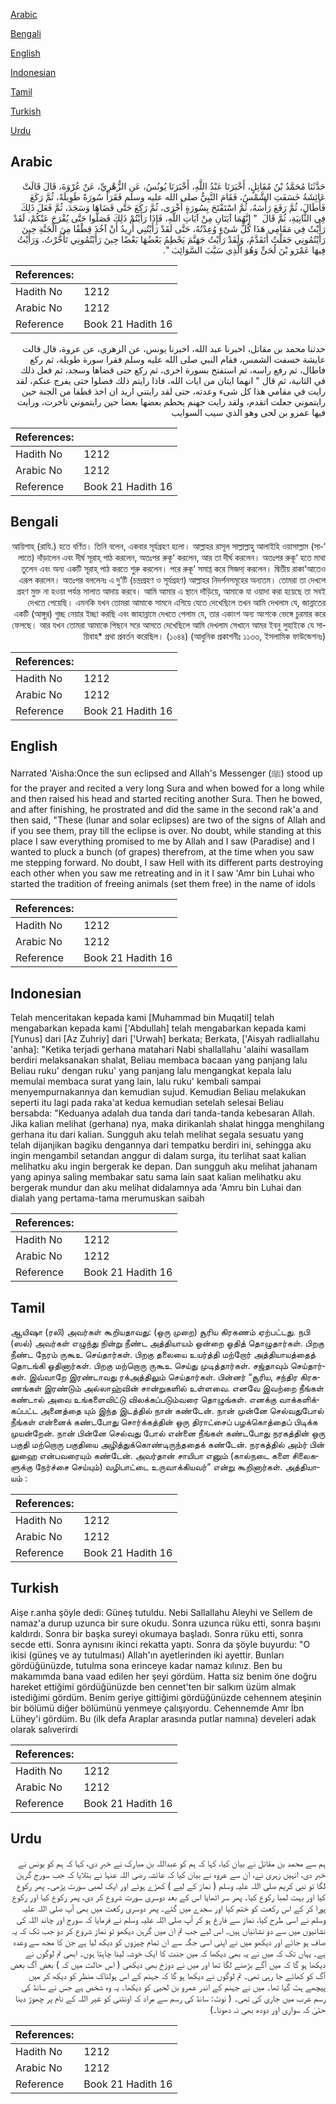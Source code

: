 [Arabic](#arabic)

[Bengali](#bengali)

[English](#english)

[Indonesian](#indonesian)

[Tamil](#tamil)

[Turkish](#turkish)

[Urdu](#urdu)

## Arabic


<div dir="rtl" lang="ar" style={{fontSize:'larger',backgroundColor:'#f8f9fa',padding:20}}>
حَدَّثَنَا مُحَمَّدُ بْنُ مُقَاتِلٍ، أَخْبَرَنَا عَبْدُ اللَّهِ، أَخْبَرَنَا يُونُسُ، عَنِ الزُّهْرِيِّ، عَنْ عُرْوَةَ، قَالَ قَالَتْ عَائِشَةُ خَسَفَتِ الشَّمْسُ، فَقَامَ النَّبِيُّ صلى الله عليه وسلم فَقَرَأَ سُورَةً طَوِيلَةً، ثُمَّ رَكَعَ فَأَطَالَ، ثُمَّ رَفَعَ رَأْسَهُ، ثُمَّ اسْتَفْتَحَ بِسُورَةٍ أُخْرَى، ثُمَّ رَكَعَ حَتَّى قَضَاهَا وَسَجَدَ، ثُمَّ فَعَلَ ذَلِكَ فِي الثَّانِيَةِ، ثُمَّ قَالَ ‏ "‏ إِنَّهُمَا آيَتَانِ مِنْ آيَاتِ اللَّهِ، فَإِذَا رَأَيْتُمْ ذَلِكَ فَصَلُّوا حَتَّى يُفْرَجَ عَنْكُمْ، لَقَدْ رَأَيْتُ فِي مَقَامِي هَذَا كُلَّ شَىْءٍ وُعِدْتُهُ، حَتَّى لَقَدْ رَأَيْتُنِي أُرِيدُ أَنْ آخُذَ قِطْفًا مِنَ الْجَنَّةِ حِينَ رَأَيْتُمُونِي جَعَلْتُ أَتَقَدَّمُ، وَلَقَدْ رَأَيْتُ جَهَنَّمَ يَحْطِمُ بَعْضُهَا بَعْضًا حِينَ رَأَيْتُمُونِي تَأَخَّرْتُ، وَرَأَيْتُ فِيهَا عَمْرَو بْنَ لُحَىٍّ وَهُوَ الَّذِي سَيَّبَ السَّوَائِبَ ‏"‏‏.‏
</div>
<div style={{backgroundColor:'#f8f9fa',padding:20, marginBottom: 10}}><table> <thead> <tr> <th>References:</th> <th></th> </tr> </thead> <tbody><tr><td>Hadith No</td><td>1212</td></tr><tr><td>Arabic No</td><td>1212</td></tr><tr><td>Reference</td><td>Book 21 Hadith 16</td></tr></tbody></table></div>


<div dir="rtl" lang="ar" style={{fontSize:'larger',backgroundColor:'#f8f9fa',padding:20}}>
حدثنا محمد بن مقاتل، اخبرنا عبد الله، اخبرنا يونس، عن الزهري، عن عروة، قال قالت عايشة خسفت الشمس، فقام النبي صلى الله عليه وسلم فقرا سورة طويلة، ثم ركع فاطال، ثم رفع راسه، ثم استفتح بسورة اخرى، ثم ركع حتى قضاها وسجد، ثم فعل ذلك في الثانية، ثم قال " انهما ايتان من ايات الله، فاذا رايتم ذلك فصلوا حتى يفرج عنكم، لقد رايت في مقامي هذا كل شىء وعدته، حتى لقد رايتني اريد ان اخذ قطفا من الجنة حين رايتموني جعلت اتقدم، ولقد رايت جهنم يحطم بعضها بعضا حين رايتموني تاخرت، ورايت فيها عمرو بن لحى وهو الذي سيب السوايب
</div>
<div style={{backgroundColor:'#f8f9fa',padding:20, marginBottom: 10}}><table> <thead> <tr> <th>References:</th> <th></th> </tr> </thead> <tbody><tr><td>Hadith No</td><td>1212</td></tr><tr><td>Arabic No</td><td>1212</td></tr><tr><td>Reference</td><td>Book 21 Hadith 16</td></tr></tbody></table></div>

## Bengali


<div dir="rtl" lang="bn" style={{fontSize:'larger',backgroundColor:'#f8f9fa',padding:20}}>
‘আয়িশাহ্ (রাযি.) হতে বর্ণিত। তিনি বলেন, একবার সূর্যগ্রহণ হলো। আল্লাহর রাসূল সাল্লাল্লাহু আলাইহি ওয়াসাল্লাম (সালাতে) দাঁড়ালেন এবং দীর্ঘ সূরাহ্ পাঠ করলেন, অতঃপর রুকূ‘ করলেন, আর তা দীর্ঘ করলেন। অতঃপর রুকূ‘ হতে মাথা তুলেন এবং অন্য একটি সূরাহ্ পাঠ করতে শুরু করলেন। পরে রুকূ‘ সমাপ্ত করে সিজদা্ করলেন। দ্বিতীয় রাকা‘আতেও এরূপ করলেন। অতঃপর বললেনঃ এ দু’টি (চন্দ্রগ্রহণ ও সূর্যগ্রহণ) আল্লাহর নিদর্শনসমূহের অন্যতম। তোমরা তা দেখলে গ্রহণ মুক্ত না হওয়া পর্যন্ত সালাত আদায় করবে। আমি আমার এ স্থানে দাঁড়িয়ে, আমাকে যা ওয়াদা করা হয়েছে তা সবই দেখতে পেয়েছি। এমনকি যখন তোমরা আমাকে সামনে এগিয়ে যেতে দেখেছিলে তখন আমি দেখলাম যে, জান্নাতের একটি (আঙ্গুর) গুচ্ছ নেয়ার ইচ্ছা করছি এবং জাহান্নামে দেখতে পেলাম যে, তার একাংশ অন্য অংশকে ভেঙ্গে চুরমার করে ফেলছে। আর যখন তোমরা আমাকে পিছনে সরে আসতে দেখেছিলে আমি দেখলাম সেখানে আমর ইবনু লুহাইকে যে সায়িবাহ* প্রথা প্রবর্তন করেছিল। (১০৪৪) (আধুনিক প্রকাশনীঃ ১১৩৩, ইসলামিক ফাউন্ডেশনঃ)
</div>
<div style={{backgroundColor:'#f8f9fa',padding:20, marginBottom: 10}}><table> <thead> <tr> <th>References:</th> <th></th> </tr> </thead> <tbody><tr><td>Hadith No</td><td>1212</td></tr><tr><td>Arabic No</td><td>1212</td></tr><tr><td>Reference</td><td>Book 21 Hadith 16</td></tr></tbody></table></div>

## English


<div dir="ltr" lang="en" style={{fontSize:'larger',backgroundColor:'#f8f9fa',padding:20}}>
Narrated 'Aisha:Once the sun eclipsed and Allah's Messenger (ﷺ) stood up for the prayer and recited a very long Sura and when bowed for a long while and then raised his head and started reciting another Sura. Then he bowed, and after finishing, he prostrated and did the same in the second rak'a and then said, "These (lunar and solar eclipses) are two of the signs of Allah and if you see them, pray till the eclipse is over. No doubt, while standing at this place I saw everything promised to me by Allah and I saw (Paradise) and I wanted to pluck a bunch (of grapes) therefrom, at the time when you saw me stepping forward. No doubt, I saw Hell with its different parts destroying each other when you saw me retreating and in it I saw 'Amr bin Luhai who started the tradition of freeing animals (set them free) in the name of idols
</div>
<div style={{backgroundColor:'#f8f9fa',padding:20, marginBottom: 10}}><table> <thead> <tr> <th>References:</th> <th></th> </tr> </thead> <tbody><tr><td>Hadith No</td><td>1212</td></tr><tr><td>Arabic No</td><td>1212</td></tr><tr><td>Reference</td><td>Book 21 Hadith 16</td></tr></tbody></table></div>

## Indonesian


<div dir="ltr" lang="id" style={{fontSize:'larger',backgroundColor:'#f8f9fa',padding:20}}>
Telah menceritakan kepada kami [Muhammad bin Muqatil] telah mengabarkan kepada kami ['Abdullah] telah mengabarkan kepada kami [Yunus] dari [Az Zuhriy] dari ['Urwah] berkata; Berkata, ['Aisyah radliallahu 'anha]: "Ketika terjadi gerhana matahari Nabi shallallahu 'alaihi wasallam berdiri melaksanakan shalat, Beliau membaca bacaan yang panjang lalu Beliau ruku' dengan ruku' yang panjang lalu mengangkat kepala lalu memulai membaca surat yang lain, lalu ruku' kembali sampai menyempurnakannya dan kemudian sujud. Kemudian Beliau melakukan seperti itu lagi pada raka'at kedua kemudian setelah selesai Beliau bersabda: "Keduanya adalah dua tanda dari tanda-tanda kebesaran Allah. Jika kalian melihat (gerhana) nya, maka dirikanlah shalat hingga menghilang gerhana itu dari kalian. Sungguh aku telah melihat segala sesuatu yang telah dijanjikan bagiku dengannya dari tempatku berdiri ini, sehingga aku ingin mengambil setandan anggur di dalam surga, itu terlihat saat kalian melihatku aku ingin bergerak ke depan. Dan sungguh aku melihat jahanam yang apinya saling membakar satu sama lain saat kalian melihatku aku bergerak mundur dan aku melihat didalamnya ada 'Amru bin Luhai dan dialah yang pertama-tama merumuskan saibah
</div>
<div style={{backgroundColor:'#f8f9fa',padding:20, marginBottom: 10}}><table> <thead> <tr> <th>References:</th> <th></th> </tr> </thead> <tbody><tr><td>Hadith No</td><td>1212</td></tr><tr><td>Arabic No</td><td>1212</td></tr><tr><td>Reference</td><td>Book 21 Hadith 16</td></tr></tbody></table></div>

## Tamil


<div dir="ltr" lang="ta" style={{fontSize:'larger',backgroundColor:'#f8f9fa',padding:20}}>
ஆயிஷா (ரலி) அவர்கள் கூறியதாவது: (ஒரு முறை) சூரிய கிரகணம் ஏற்பட்டது. நபி (ஸல்) அவர்கள் எழுந்து நின்று நீண்ட அத்தியாயம் ஒன்றை ஓதித் தொழுதார்கள். பிறகு நீண்ட நேரம் ருகூஉ செய்தார்கள். பிறகு தலையை உயர்த்தி மற்றோர் அத்தியாயத்தைத் தொடங்கி ஓதினார்கள். பிறகு மற்றொரு ருகூஉ செய்து முடித்தார்கள். சஜ்தாவும் செய்தார்கள். இவ்வாறே இரண்டாவது ரக்அத்திலும் செய்தார்கள். பின்னர் “சூரிய, சந்திர கிரகணங்கள் இரண்டும் அல்லாஹ்வின் சான்றுகளில் உள்ளவை. எனவே இவற்றை நீங்கள் கண்டால் அவை உங்களைவிட்டு விலக்கப்படும்வரை தொழுங்கள். எனக்கு வாக்களிக்கப்பட்ட அனைத்தை யும் இந்த இடத்தில் நான் கண்டேன். நான் முன்னே செல்வதுபோல் நீங்கள் என்னைக் கண்டபோது சொர்க்கத்தின் ஒரு திராட்சைப் பழக்கொத்தைப் பிடிக்க முயன்றேன். நான் பின்னே செல்வது போல் என்னை நீங்கள் கண்டபோது நரகத்தின் ஒரு பகுதி மற்றொரு பகுதியை அழித்துக்கொண்டிருந்ததைக் கண்டேன். நரகத்தில் அம்ர் பின் லுஹை என்பவரையும் கண்டேன். அவர்தான் சாயிபா எனும் (கால்நடை களை சிலைகளுக்கு நேர்ச்சை செய்யும்) வழிபாட்டை உருவாக்கியவர்” என்று கூறினார்கள். அத்தியாயம் :
</div>
<div style={{backgroundColor:'#f8f9fa',padding:20, marginBottom: 10}}><table> <thead> <tr> <th>References:</th> <th></th> </tr> </thead> <tbody><tr><td>Hadith No</td><td>1212</td></tr><tr><td>Arabic No</td><td>1212</td></tr><tr><td>Reference</td><td>Book 21 Hadith 16</td></tr></tbody></table></div>

## Turkish


<div dir="ltr" lang="tr" style={{fontSize:'larger',backgroundColor:'#f8f9fa',padding:20}}>
Aişe r.anha şöyle dedi: Güneş tutuldu. Nebi Sallallahu Aleyhi ve Sellem de namaz'a durup uzunca bir sure okudu. Sonra uzunca rüku etti, sonra başını kaldırdı. Sonra bir başka sureyi okumaya başladı. Sonra rüku etti, sonra secde etti. Sonra aynısını ikinci rekatta yaptı. Sonra da şöyle buyurdu: "O ikisi (güneş ve ay tutulması) Allah'ın ayetlerinden iki ayettir. Bunları gördüğünüzde, tutulma sona erinceye kadar namaz kılınız. Ben bu makamımda bana vaad edilen her şeyi gördüm. Hatta siz benim öne doğru hareket ettiğimi gördüğünüzde ben cennet'ten bir salkım üzüm almak istediğimi gördüm. Benim geriye gittiğimi gördüğünüzde cehennem ateşinin bir bölümü diğer bölümünü yenmeye çalışıyordu. Cehennemde Amr İbn Lühey'i gördüm. Bu (ilk defa Araplar arasında putlar namına) develeri adak olarak salıverirdi
</div>
<div style={{backgroundColor:'#f8f9fa',padding:20, marginBottom: 10}}><table> <thead> <tr> <th>References:</th> <th></th> </tr> </thead> <tbody><tr><td>Hadith No</td><td>1212</td></tr><tr><td>Arabic No</td><td>1212</td></tr><tr><td>Reference</td><td>Book 21 Hadith 16</td></tr></tbody></table></div>

## Urdu


<div dir="rtl" lang="ur" style={{fontSize:'larger',backgroundColor:'#f8f9fa',padding:20}}>
ہم سے محمد بن مقاتل نے بیان کیا، کہا کہ ہم کو عبداللہ بن مبارک نے خبر دی، کہا کہ ہم کو یونس نے خبر دی، انہیں زہری نے، ان سے عروہ نے بیان کیا کہ عائشہ رضی اللہ عنہا نے بتلایا کہ جب سورج گرہن لگا تو نبی کریم صلی اللہ علیہ وسلم ( نماز کے لیے ) کھڑے ہوئے اور ایک لمبی سورت پڑھی۔ پھر رکوع کیا اور بہت لمبا رکوع کیا۔ پھر سر اٹھایا اس کے بعد دوسری سورت شروع کر دی، پھر رکوع کیا اور رکوع پورا کر کے اس رکعت کو ختم کیا اور سجدے میں گئے۔ پھر دوسری رکعت میں بھی آپ صلی اللہ علیہ وسلم نے اسی طرح کیا، نماز سے فارغ ہو کر آپ صلی اللہ علیہ وسلم نے فرمایا کہ سورج اور چاند اللہ کی نشانیوں میں سے دو نشانیاں ہیں۔ اس لیے جب تم ان میں گرہن دیکھو تو نماز شروع کر دو جب تک کہ یہ صاف ہو جائے اور دیکھو میں نے اپنی اسی جگہ سے ان تمام چیزوں کو دیکھ لیا ہے جن کا مجھ سے وعدہ ہے۔ یہاں تک کہ میں نے یہ بھی دیکھا کہ میں جنت کا ایک خوشہ لینا چاہتا ہوں۔ ابھی تم لوگوں نے دیکھا ہو گا کہ میں آگے بڑھنے لگا تھا اور میں نے دوزخ بھی دیکھی ( اس حالت میں کہ ) بعض آگ بعض آگ کو کھائے جا رہی تھی۔ تم لوگوں نے دیکھا ہو گا کہ جہنم کے اس ہولناک منظر کو دیکھ کر میں پیچھے ہٹ گیا تھا۔ میں نے جہنم کے اندر عمرو بن لحیی کو دیکھا۔ یہ وہ شخص ہے جس نے سانڈ کی رسم عرب میں جاری کی تھی۔ ( نوٹ: سانڈ کی رسم سے مراد کہ اونٹنی کو غیر اللہ کے نام پر چھوڑ دینا حتیٰ کہ سواری اور دودھ بھی نہ دھونا۔)
</div>
<div style={{backgroundColor:'#f8f9fa',padding:20, marginBottom: 10}}><table> <thead> <tr> <th>References:</th> <th></th> </tr> </thead> <tbody><tr><td>Hadith No</td><td>1212</td></tr><tr><td>Arabic No</td><td>1212</td></tr><tr><td>Reference</td><td>Book 21 Hadith 16</td></tr></tbody></table></div>